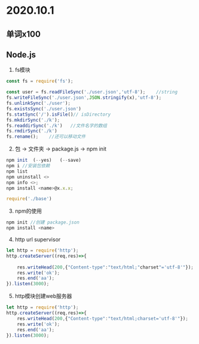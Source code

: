 # 2020.10.1

## 单词x100

## Node.js

1. fs模块

```js
const fs = require('fs');

const user = fs.readFileSync('./user.json','utf-8');	//string
fs.writeFileSync('./user.json',JSON.stringify(x),'utf-8');
fs.unlinkSync('./user');
fs.existsSync('./user.json')
fs.statSync('/').isFile()// isDirectory
fs.mkdirSync('./k');
fs.readdirSync('./k')	//文件名字的数组
fs.rmdirSync('./k')
fs.rename();	//还可以移动文件
```

2. 包	-> 文件夹 -> package.js -> npm init

```js
npm init  (--yes)	(--save)
npm i //安装包依赖
npm list
npm uninstall <>
npm info <>;
npm install <name>@x.x.x;

require('./base')
```

3. npm的使用

```js
npm init //创建 package.json
npm install <name>
```

4. http url supervisor

```js
let http = require('http');
http.createServer((req,res)=>{
    
    res.writeHead(200,{"Content-type":"text/html;"charset"='utf-8'"});
    res.write('ok');
    res.end('aa');
}).listen(3000);
```

5. http模块创建web服务器

```js
let http = require('http');
http.createServer((req,res)=>{
    res.writeHead(200,{"Content-type":"text/html;charset='utf-8'"});
    res.write('ok');
    res.end('aa');
}).listen(3000);
```



